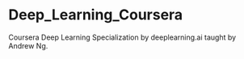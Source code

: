 # Deep_Learning_Coursera
Coursera Deep Learning Specialization by deeplearning.ai taught by Andrew Ng.
